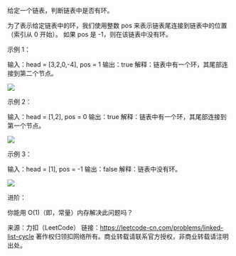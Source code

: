 给定一个链表，判断链表中是否有环。

为了表示给定链表中的环，我们使用整数 pos 来表示链表尾连接到链表中的位置（索引从 0 开始）。 如果 pos 是 -1，则在该链表中没有环。

 

示例 1：

输入：head = [3,2,0,-4], pos = 1
输出：true
解释：链表中有一个环，其尾部连接到第二个节点。

![](https://i.loli.net/2019/12/30/dt63lAWDREarKnZ.png)




示例 2：

输入：head = [1,2], pos = 0
输出：true
解释：链表中有一个环，其尾部连接到第一个节点。

![](https://i.loli.net/2019/12/30/gLBd4WcG5m1wNjr.png)


示例 3：

输入：head = [1], pos = -1
输出：false
解释：链表中没有环。



![](https://i.loli.net/2019/12/30/NavQHuXhp74VULI.png)


进阶：

你能用 O(1)（即，常量）内存解决此问题吗？

来源：力扣（LeetCode）
链接：https://leetcode-cn.com/problems/linked-list-cycle
著作权归领扣网络所有。商业转载请联系官方授权，非商业转载请注明出处。